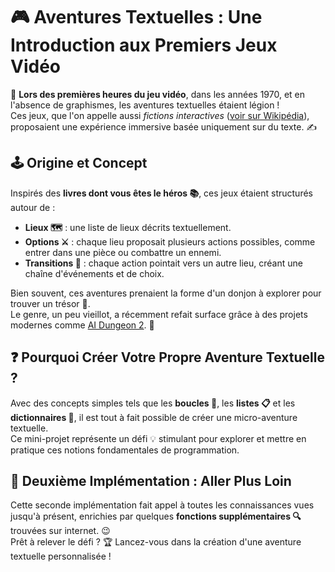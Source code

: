 # 🎮 Aventures Textuelles : Une Introduction aux Premiers Jeux Vidéo

📜 **Lors des premières heures du jeu vidéo**, dans les années 1970, et en l'absence de graphismes, les aventures textuelles étaient légion !  
Ces jeux, que l'on appelle aussi *fictions interactives* ([voir sur Wikipédia](https://fr.wikipedia.org/wiki/Fiction_interactive)), proposaient une expérience immersive basée uniquement sur du texte. ✍️

## 🕹️ Origine et Concept

Inspirés des **livres dont vous êtes le héros 📚**, ces jeux étaient structurés autour de :  
- **Lieux 🗺️** : une liste de lieux décrits textuellement.  
- **Options ⚔️** : chaque lieu proposait plusieurs actions possibles, comme entrer dans une pièce ou combattre un ennemi.  
- **Transitions 🔗** : chaque action pointait vers un autre lieu, créant une chaîne d'événements et de choix.  

Bien souvent, ces aventures prenaient la forme d'un donjon à explorer pour trouver un trésor 💎.  
Le genre, un peu vieillot, a récemment refait surface grâce à des projets modernes comme [AI Dungeon 2](https://fr.wikipedia.org/wiki/AI_Dungeon_2). 🚀

## ❓ Pourquoi Créer Votre Propre Aventure Textuelle ?  

Avec des concepts simples tels que les **boucles 🔄**, les **listes 📋** et les **dictionnaires 📖**, il est tout à fait possible de créer une micro-aventure textuelle.  
Ce mini-projet représente un défi 💡 stimulant pour explorer et mettre en pratique ces notions fondamentales de programmation.

## 🚀 Deuxième Implémentation : Aller Plus Loin

Cette seconde implémentation fait appel à toutes les connaissances vues jusqu'à présent, enrichies par quelques **fonctions supplémentaires 🔍** trouvées sur internet. 😉  
Prêt à relever le défi ? 🏆 Lancez-vous dans la création d'une aventure textuelle personnalisée !
